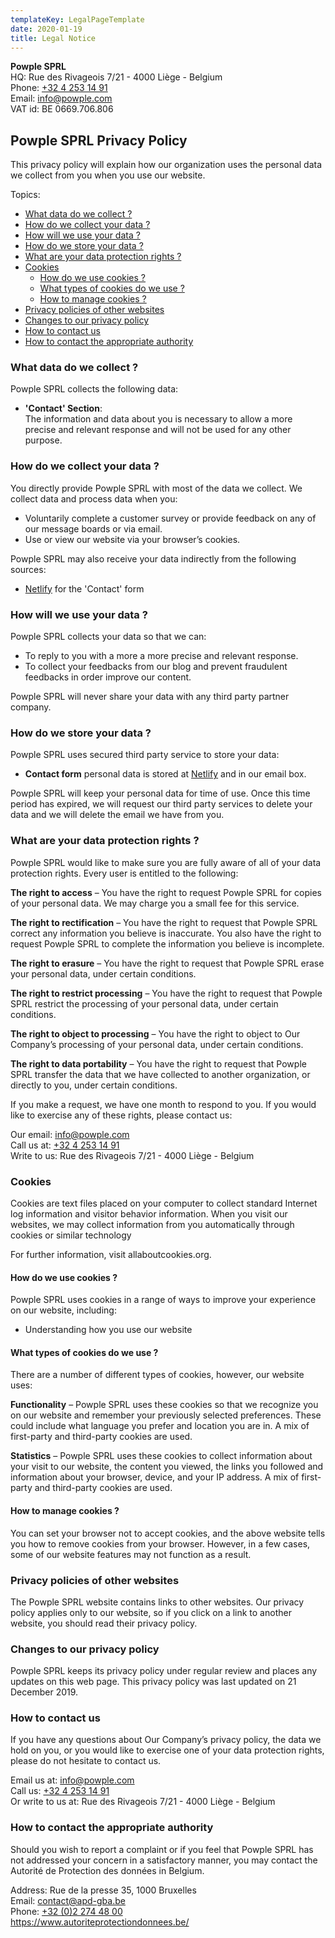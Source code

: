 ```yaml
---
templateKey: LegalPageTemplate
date: 2020-01-19
title: Legal Notice
---
```


**Powple SPRL**  
HQ: Rue des Rivageois 7/21 - 4000 Liège - Belgium  
Phone: [+32 4 253 14 91](tel:+3242531491)  
Email: [info@powple.com](mailto:info@powple.com)  
VAT id: BE 0669.706.806

## Powple SPRL Privacy Policy

This privacy policy will explain how our organization uses the personal data we collect from you when you use our website.

Topics:

- [What data do we collect ?](#what-data-do-we-collect)
- [How do we collect your data ?](#how-do-we-collect-your-data)
- [How will we use your data ?](#how-will-we-use-your-data)
- [How do we store your data ?](#how-do-we-store-your-data)
- [What are your data protection rights ?](#what-are-your-data-protection-rights)
- [Cookies](#cookies)
  - [How do we use cookies ?](#how-do-we-use-cookies)
  - [What types of cookies do we use ?](#what-types-of-cookies-do-we-use)
  - [How to manage cookies ?](#how-to-manage-cookies)
- [Privacy policies of other websites](#privacy-policies-of-other-websites)
- [Changes to our privacy policy](#changes-to-our-privacy-policy)
- [How to contact us](#how-to-contact-us)
- [How to contact the appropriate authority](#how-to-contact-the-appropriate-authority)

### What data do we collect ?

Powple SPRL collects the following data:

- **'Contact' Section**:  
  The information and data about you is necessary to allow a more precise and relevant response and will not be used for any other purpose.

### How do we collect your data ?

You directly provide Powple SPRL with most of the data we collect. We collect data and process data when you:

- Voluntarily complete a customer survey or provide feedback on any of our message boards or via email.
- Use or view our website via your browser’s cookies.

Powple SPRL may also receive your data indirectly from the following sources:

- [Netlify](https://www.netlify.com/) for the 'Contact' form

### How will we use your data ?

Powple SPRL collects your data so that we can:

- To reply to you with a more a more precise and relevant response.
- To collect your feedbacks from our blog and prevent fraudulent feedbacks in order improve our content.

Powple SPRL will never share your data with any third party partner company.

### How do we store your data ?

Powple SPRL uses secured third party service to store your data:

- **Contact form** personal data is stored at [Netlify](https://www.netlify.com/) and in our email box.

Powple SPRL will keep your personal data for time of use. Once this time period has expired, we will request our third party services to delete your data and we will delete the email we have from you.

### What are your data protection rights ?

Powple SPRL would like to make sure you are fully aware of all of your data protection rights. Every user is entitled to the following:

**The right to access** – You have the right to request Powple SPRL for copies of your personal data. We may charge you a small fee for this service.

**The right to rectification** – You have the right to request that Powple SPRL correct any information you believe is inaccurate. You also have the right to request Powple SPRL to complete the information you believe is incomplete.

**The right to erasure** – You have the right to request that Powple SPRL erase your personal data, under certain conditions.

**The right to restrict processing** – You have the right to request that Powple SPRL restrict the processing of your personal data, under certain conditions.

**The right to object to processing** – You have the right to object to Our Company’s processing of your personal data, under certain conditions.

**The right to data portability** – You have the right to request that Powple SPRL transfer the data that we have collected to another organization, or directly to you, under certain conditions.

If you make a request, we have one month to respond to you. If you would like to exercise any of these rights, please contact us:

Our email: [info@powple.com](mailto:info@powple.com)  
Call us at: [+32 4 253 14 91](tel:+3242531491)  
Write to us: Rue des Rivageois 7/21 - 4000 Liège - Belgium

### Cookies

Cookies are text files placed on your computer to collect standard Internet log information and visitor behavior information. When you visit our websites, we may collect information from you automatically through cookies or similar technology

For further information, visit allaboutcookies.org.

#### How do we use cookies ?

Powple SPRL uses cookies in a range of ways to improve your experience on our website, including:

- Understanding how you use our website

#### What types of cookies do we use ?

There are a number of different types of cookies, however, our website uses:

**Functionality** – Powple SPRL uses these cookies so that we recognize you on our website and remember your previously selected preferences. These could include what language you prefer and location you are in. A mix of first-party and third-party cookies are used.

**Statistics** – Powple SPRL uses these cookies to collect information about your visit to our website, the content you viewed, the links you followed and information about your browser, device, and your IP address. A mix of first-party and third-party cookies are used.

#### How to manage cookies ?

You can set your browser not to accept cookies, and the above website tells you how to remove cookies from your browser. However, in a few cases, some of our website features may not function as a result.

### Privacy policies of other websites

The Powple SPRL website contains links to other websites. Our privacy policy applies only to our website, so if you click on a link to another website, you should read their privacy policy.

### Changes to our privacy policy

Powple SPRL keeps its privacy policy under regular review and places any updates on this web page. This privacy policy was last updated on 21 December 2019.

### How to contact us

If you have any questions about Our Company’s privacy policy, the data we hold on you, or you would like to exercise one of your data protection rights, please do not hesitate to contact us.

Email us at: [info@powple.com](mailto:info@powple.com)  
Call us: [+32 4 253 14 91](tel:+3242531491)  
Or write to us at: Rue des Rivageois 7/21 - 4000 Liège - Belgium

### How to contact the appropriate authority

Should you wish to report a complaint or if you feel that Powple SPRL has not addressed your concern in a satisfactory manner, you may contact the Autorité de Protection des données in Belgium.

Address: Rue de la presse 35, 1000 Bruxelles  
Email: [contact@apd-gba.be](mailto:contact@apd-gba.be)  
Phone: [+32 (0)2 274 48 00](tel:+3222744800)  
https://www.autoriteprotectiondonnees.be/
